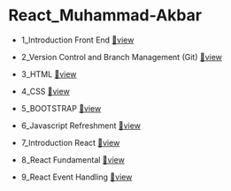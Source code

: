 # React_Muhammad-Akbar

- 1_Introduction Front End [🔗view](https://github.com/Akbaroke/react_muhammad-akbar/tree/main/1_Introduction%20Front%20End)

- 2_Version Control and Branch Management (Git) [🔗view](https://github.com/Akbaroke/react_muhammad-akbar/tree/main/2_Version%20Control%20and%20Branch%20Management%20(Git))

- 3_HTML [🔗view](https://github.com/Akbaroke/react_muhammad-akbar/tree/main/3_HTML)

- 4_CSS [🔗view](https://github.com/Akbaroke/react_muhammad-akbar/tree/main/4_CSS)

- 5_BOOTSTRAP [🔗view](https://github.com/Akbaroke/react_muhammad-akbar/tree/main/5_BOOTSTRAP)

- 6_Javascript Refreshment [🔗view](https://github.com/Akbaroke/react_muhammad-akbar/tree/main/6_Javascript%20Refreshment)

- 7_Introduction React [🔗view](https://github.com/Akbaroke/react_muhammad-akbar/tree/main/7_Introduction%20React)

- 8_React Fundamental [🔗view](https://github.com/Akbaroke/react_muhammad-akbar/tree/main/8_React%20Fundamental)

- 9_React Event Handling [🔗view](https://github.com/Akbaroke/react_muhammad-akbar/tree/main/9_React%20Event%20Handling)